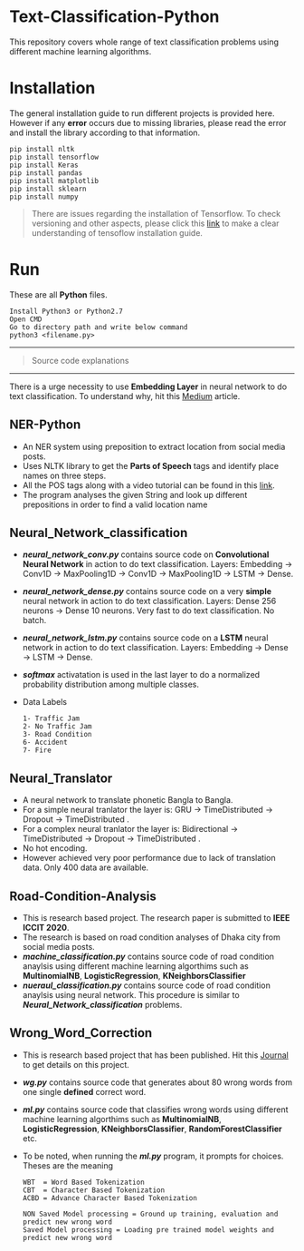 # Text-Classification-Python

This repository covers whole range of text classification problems using different machine learning algorithms.

# Installation
The general installation guide to run different projects is provided here. However if any **error** occurs due to missing libraries, please read the error and install the library according to that information.

```
pip install nltk
pip install tensorflow
pip install Keras
pip install pandas
pip install matplotlib
pip install sklearn
pip install numpy
```
> There are issues regarding the installation of Tensorflow. To check versioning and other aspects, please click this [link](https://github.com/Yunus0or1/Object-Detection-Python/blob/master/README.md) to make a clear understanding of tensoflow installation guide. 

# Run
These are all **Python** files. 

```
Install Python3 or Python2.7 
Open CMD
Go to directory path and write below command
python3 <filename.py>
```

___
> Source code explanations
___

There is a urge necessity to use **Embedding Layer** in neural network to do text classification. To understand why, hit this [Medium](https://towardsdatascience.com/deep-learning-4-embedding-layers-f9a02d55ac12) article. 


## NER-Python

 - An NER system using preposition to extract location from social media posts.
 - Uses NLTK library to get the **Parts of Speech** tags and identify place names on three steps.
 - All the POS tags along with a video tutorial can be found in this [link](https://pythonprogramming.net/natural-language-toolkit-nltk-part-speech-tagging/).
 - The program analyses the given String and look up different prepositions in order to find a valid location name


## Neural_Network_classification

 - ***neural_network_conv.py*** contains source code on **Convolutional Neural Network** in action to do text classification. Layers: Embedding &#8594; Conv1D &#8594; MaxPooling1D &#8594; Conv1D &#8594; MaxPooling1D &#8594; LSTM &#8594; Dense.
 - ***neural_network_dense.py*** contains source code on a very **simple** neural network in action to do text classification. Layers: Dense 256 neurons &#8594; Dense 10 neurons. Very fast to do text classification. No batch.
  - ***neural_network_lstm.py*** contains source code on a **LSTM** neural network in action to do text classification. Layers: Embedding &#8594; Dense &#8594; LSTM &#8594;  Dense.
 - ***softmax*** activatation is used in the last layer to do a normalized probability distribution among multiple classes.
 - Data Labels
 
   ```
   1- Traffic Jam
   2- No Traffic Jam
   3- Road Condition
   6- Accident
   7- Fire
   ````
 
## Neural_Translator

 - A neural network to translate phonetic Bangla to Bangla.
 - For a simple neural tranlator the layer is: GRU &#8594; TimeDistributed &#8594; Dropout &#8594; TimeDistributed .
 - For a complex neural tranlator the layer is: Bidirectional &#8594; TimeDistributed &#8594; Dropout &#8594; TimeDistributed .
 - No hot encoding.
 - However achieved very poor performance due to lack of translation data. Only 400 data are available.
  
## Road-Condition-Analysis

 - This is research based project. The research paper is submitted to **IEEE ICCIT 2020**.
 - The research is based on road condition analyses of Dhaka city from social media posts.
 - ***machine_classification.py***  contains source code of road condition anaylsis using different machine learning algorthims such as **MultinomialNB**, **LogisticRegression**, **KNeighborsClassifier**
  - ***nueraul_classification.py***  contains source code of road condition anaylsis using neural network. This procedure is similar to ***Neural_Network_classification*** problems.
  
  
## Wrong_Word_Correction

 - This is research based project that has been published. Hit this [Journal](http://www.ijcaonline.org/archives/volume176/number27/31370-2020920288 ) to get details on this project.
 - ***wg.py*** contains source code that generates about 80 wrong words from one single **defined** correct word.
 - ***ml.py*** contains source code that classifies wrong words using different machine learning algorthims such as **MultinomialNB**, **LogisticRegression**, **KNeighborsClassifier**, **RandomForestClassifier** etc.
 - To be noted, when running the ***ml.py*** program, it prompts for choices. Theses are the meaning
 
   ```
   WBT  = Word Based Tokenization
   CBT  = Character Based Tokenization
   ACBD = Advance Character Based Tokenization
   
   NON Saved Model processing = Ground up training, evaluation and predict new wrong word
   Saved Model processing = Loading pre trained model weights and predict new wrong word
   ```


 
 
 
 
 
 
 
 
 
 
 
 
 
 
 
 
 
